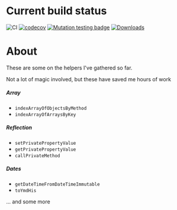 Current build status
===
![CI](https://github.com/alextartan/helpers/workflows/CI/badge.svg?branch=master)
[![codecov](https://codecov.io/gh/alextartan/xml2array/branch/master/graph/badge.svg)](https://codecov.io/gh/alextartan/xml2array)
[![Mutation testing badge](https://badge.stryker-mutator.io/github.com/alextartan/helpers/master)](https://stryker-mutator.github.io)
[![Downloads](https://img.shields.io/badge/dynamic/json.svg?url=https://repo.packagist.org/packages/alextartan/helpers.json&label=Downloads&query=$.package.downloads.total&colorB=orange)](https://packagist.org/packages/alextartan/helpers)

# About 

These are some on the helpers I've gathered so far.

Not a lot of magic involved, but these have saved me hours of work 

##### Array
* `indexArrayOfObjectsByMethod`
* `indexArrayOfArraysByKey`

##### Reflection
* `setPrivatePropertyValue`
* `getPrivatePropertyValue`
* `callPrivateMethod`

##### Dates
* `getDateTimeFromDateTimeImmutable`
* `toYmdHis` 

... and some more

